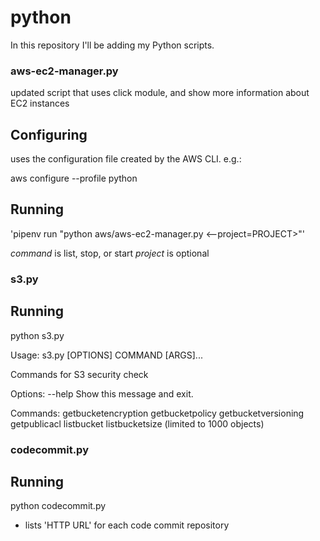 # python

In this repository I'll be adding my Python scripts.

### aws-ec2-manager.py

updated script that uses click module, and show more information about EC2 instances

## Configuring

uses the configuration file created by the AWS CLI. e.g.: 

aws configure --profile python

## Running

'pipenv run "python aws/aws-ec2-manager.py <command> <--project=PROJECT>"'

*command* is list, stop, or start
*project* is optional

### s3.py

## Running

python s3.py

Usage: s3.py [OPTIONS] COMMAND [ARGS]...

  Commands for S3 security check

Options:
  --help  Show this message and exit.

Commands:
  getbucketencryption
  getbucketpolicy
  getbucketversioning
  getpublicacl
  listbucket
  listbucketsize (limited to 1000 objects)

### codecommit.py

## Running

python codecommit.py

* lists 'HTTP URL' for each code commit repository